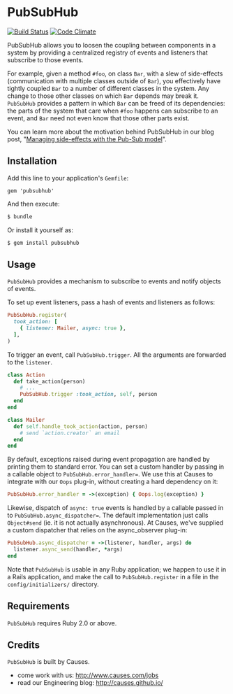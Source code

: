 # PubSubHub

[![Build Status](https://travis-ci.org/causes/pubsubhub.png)](https://travis-ci.org/causes/pubsubhub)
[![Code Climate](https://codeclimate.com/github/causes/pubsubhub.png)](https://codeclimate.com/github/causes/pubsubhub)

PubSubHub allows you to loosen the coupling between components in a system by
providing a centralized registry of events and listeners that subscribe to those
events.

For example, given a method `#foo`, on class `Bar`, with a slew of side-effects
(communication with multiple classes outside of `Bar`), you effectively have
tightly coupled `Bar` to a number of different classes in the system. Any change
to those other classes on which `Bar` depends may break it. `PubSubHub` provides
a pattern in which `Bar` can be freed of its dependencies: the parts of the
system that care when `#foo` happens can subscribe to an event, and `Bar` need
not even know that those other parts exist.

You can learn more about the motivation behind PubSubHub in our blog post,
"[Managing side-effects with the Pub-Sub
model](http://causes.github.io/blog/2013/08/08/managing-side-effects-with-the-publish-subscribe-model/)".

## Installation

Add this line to your application's `Gemfile`:

    gem 'pubsubhub'

And then execute:

```bash
$ bundle
```

Or install it yourself as:

```bash
$ gem install pubsubhub
```

## Usage

`PubSubHub` provides a mechanism to subscribe to events and notify objects of
events.

To set up event listeners, pass a hash of events and listeners as follows:

```ruby
PubSubHub.register(
  took_action: [
    { listener: Mailer, async: true },
  ],
)
```

To trigger an event, call `PubSubHub.trigger`. All the arguments are
forwarded to the `listener`.

```ruby
class Action
  def take_action(person)
    # ...
    PubSubHub.trigger :took_action, self, person
  end
end

class Mailer
  def self.handle_took_action(action, person)
    # send `action.creator` an email
  end
end
```

By default, exceptions raised during event propagation are handled by printing
them to standard error. You can set a custom handler by passing in a callable
object to `PubSubHub.error_handler=`. We use this at Causes to integrate with
our `Oops` plug-in, without creating a hard dependency on it:

```ruby
PubSubHub.error_handler = ->(exception) { Oops.log(exception) }
```

Likewise, dispatch of `async: true` events is handled by a callable passed in
to `PubSubHub.async_dispatcher=`. The default implementation just calls
`Object#send` (ie. it is not actually asynchronous). At Causes, we've supplied
a custom dispatcher that relies on the async_observer plug-in:

```ruby
PubSubHub.async_dispatcher = ->(listener, handler, args) do
  listener.async_send(handler, *args)
end
```

Note that `PubSubHub` is usable in any Ruby application; we happen to use it in
a Rails application, and make the call to `PubSubHub.register` in a file in the
`config/initializers/` directory.

## Requirements

`PubSubHub` requires Ruby 2.0 or above.

## Credits

`PubSubHub` is built by Causes.

- come work with us: http://www.causes.com/jobs
- read our Engineering blog: http://causes.github.io/
